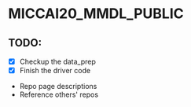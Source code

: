 # MICCAI20_MMDL_PUBLIC
## TODO:
* [x] Checkup the data_prep
* [x] Finish the driver code
* Repo page descriptions
* Reference others' repos
